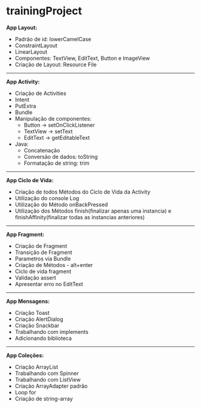 # trainingProject #

**App Layout:**
- Padrão de id: lowerCamelCase
- ConstraintLayout
- LinearLayout
- Componentes: TextView, EditText, Button e ImageView
- Criação de Layout: Resource File

---

**App Activity:**
- Criação de Activities
- Intent
- PutExtra
- Bundle
- Manipulação de componentes:
  - Button -> setOnClickListener
  - TextView -> setText
  - EditText -> getEditableText
- Java:
  - Concatenação
  - Conversão de dados: toString
  - Formatação de string: trim

---

**App Ciclo de Vida:**
- Criação de todos Métodos do Ciclo de Vida da Activity
- Utilização do console Log
- Utilização do Método onBackPressed
- Utilização dos Métodos finish(finalizar apenas uma instancia) e finishAffinity(finalizar todas as instancias anteriores)

---

**App Fragment:**
- Criação de Fragment
- Transição de Fragment
- Parametros via Bundle
- Criação de Métodos - alt+enter
- Ciclo de vida fragment
- Validação assert
- Apresentar erro no EditText

---

**App Mensagens:**
- Criação Toast
- Criação AlertDialog
- Criação Snackbar
- Trabalhando com implements
- Adicionando biblioteca

---

**App Coleções:**
- Criação ArrayList
- Trabalhando com Spinner
- Trabalhando com ListView
- Criação ArrayAdapter padrão
- Loop for
- Criação de string-array